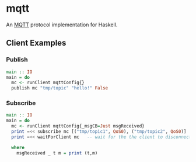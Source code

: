 # mqtt

An [MQTT][mqtt] protocol implementation for Haskell.

## Client Examples

### Publish

```haskell
main :: IO
main = do
  mc <- runClient mqttConfig{}
  publish mc "tmp/topic" "hello!" False
```

### Subscribe

```haskell
main :: IO
main = do
  mc <- runClient mqttConfig{_msgCB=Just msgReceived}
  print =<< subscribe mc [("tmp/topic1", QoS0), ("tmp/topic2", QoS0)]
  print =<< waitForClient mc   -- wait for the the client to disconnect

  where
    msgReceived _ t m = print (t,m)
```

[mqtt]: http://mqtt.org/
